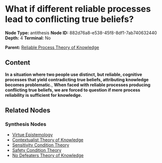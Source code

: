 # What if different reliable processes lead to conflicting true beliefs?

**Node Type:** antithesis
**Node ID:** 882d76a8-e538-45f8-8df1-7ab740632440
**Depth:** 4
**Terminal:** No

**Parent:** [Reliable Process Theory of Knowledge](reliable-process-theory-of-knowledge-synthesis-1df89528-cc33-429b-975a-89f6fe23591f.md)

## Content

**In a situation where two people use distinct, but reliable, cognitive processes that yield contradicting true beliefs, attributing knowledge becomes problematic.**, **When faced with reliable processes producing conflicting true beliefs, we are forced to question if mere process reliability is sufficient for knowledge.**

## Related Nodes

### Synthesis Nodes

- [Virtue Epistemology](virtue-epistemology-synthesis-c141ed66-431d-4ecf-88c7-a27d345c1a5d.md)
- [Contextualist Theory of Knowledge](contextualist-theory-of-knowledge-synthesis-87cb2573-e746-44d0-9713-36489de3bdba.md)
- [Sensitivity Condition Theory](sensitivity-condition-theory-synthesis-7741235b-7e06-42b1-b210-e1d4ce03dfd3.md)
- [Safety Condition Theory](safety-condition-theory-synthesis-d135fc44-8f45-48a5-b297-9348d6e9b888.md)
- [No Defeaters Theory of Knowledge](no-defeaters-theory-of-knowledge-synthesis-c0a3cd20-bbc4-4260-8687-102396a11998.md)
